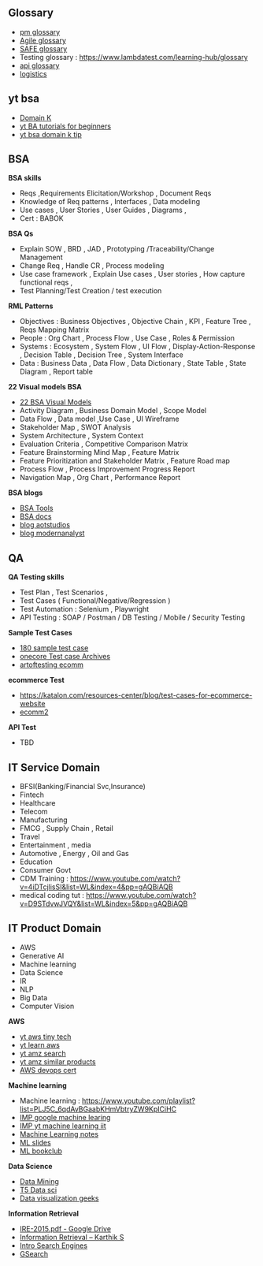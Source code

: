 ## Glossary
* [pm glossary](https://www.smartsheet.com/complete-glossary-project-management-terminology)
* [Agile glossary](https://www.aha.io/roadmapping/guide/agile/agile-glossary)
* [SAFE glossary](https://scaledagileframework.com/glossary/)
* Testing glossary : https://www.lambdatest.com/learning-hub/glossary
* [api glossary](https://rapidapi.com/blog/api-glossary/)
* [logistics](https://www.inboundlogistics.com/logistics-glossary/)


## yt bsa
* [Domain K](https://www.businessanalystlearnings.com/blog/2015/2/2/improve-your-domain-knowledge-with-this-list-of-free-courses?expand_article=1)
* [yt BA tutorials for beginners](https://www.youtube.com/playlist?list=PL5nViEmyYI0ZpbH5jjFPvMZVDDPqvd080)
* [yt bsa domain k tip](https://www.youtube.com/shorts/Jceh6MW1WdQ)

## BSA
**BSA skills**
* Reqs ,Requirements Elicitation/Workshop , Document Reqs 
* Knowledge of Req patterns , Interfaces , Data modeling
* Use cases , User Stories , User Guides , Diagrams ,
* Cert : BABOK

**BSA Qs**
- Explain SOW , BRD , JAD , Prototyping /Traceability/Change Management 
- Change Req , Handle CR , Process modeling 
- Use case framework , Explain Use cases , User stories , How capture functional reqs , 
- Test Planning/Test Creation / test execution 

**RML Patterns**
* Objectives : Business Objectives , Objective Chain , KPI , Feature Tree , Reqs Mapping Matrix 
* People : Org Chart , Process Flow  , Use Case , Roles & Permission 
* Systems : Ecosystem , System Flow  , UI Flow , Display-Action-Response , Decision Table , Decision Tree , System Interface
* Data : Business Data , Data Flow , Data Dictionary , State Table , State Diagram  , Report table

**22 Visual models BSA**
* [22 BSA Visual Models](https://www.bridging-the-gap.com/22-visual-models-used-by-business-analysts/)
* Activity Diagram , Business Domain Model , Scope Model 
* Data Flow , Data model ,Use Case , UI Wireframe
* Stakeholder Map , SWOT Analysis 
* System Architecture , System Context 
* Evaluation Criteria , Competitive Comparison Matrix
* Feature Brainstorming Mind Map , Feature Matrix
* Feature Prioritization and Stakeholder Matrix , Feature Road map 
* Process Flow ,  Process Improvement Progress Report 
* Navigation Map , Org Chart , Performance Report 

**BSA blogs**
* [BSA Tools](https://www.softwaretestinghelp.com/business-analysis-tools/)
* [BSA docs](https://thebusinessanalystjobdescription.com/documents-created-by-a-business-analyst/)
* [blog aotstudios](https://aoteastudios.com/blog/)
* [blog modernanalyst](https://www.modernanalyst.com/Resources/Articles/tabid/115/ID/2687/Enhancing-the-A-in-Business-Analysis.aspx)

## QA
**QA Testing skills**
* Test Plan , Test Scenarios  ,
* Test Cases ( Functional/Negative/Regression )
* Test Automation : Selenium , Playwright 
* API Testing : SOAP / Postman / DB Testing / Mobile / Security Testing

**Sample Test Cases**
* [180 sample test case](https://www.softwaretestinghelp.com/sample-test-cases-testing-web-desktop-applications/)
* [onecore Test case Archives](https://onecore.net/archives)
* [artoftesting ecomm](https://artoftesting.com/ecommerce)

**ecommerce Test**
* https://katalon.com/resources-center/blog/test-cases-for-ecommerce-website
* [ecomm2](https://www.softwaretestinghelp.com/ecommerce-testing/)

**API Test**
* TBD

## IT Service Domain
* BFSI(Banking/Financial Svc,Insurance)
* Fintech 
* Healthcare 
* Telecom
* Manufacturing
* FMCG , Supply Chain , Retail 
* Travel 
* Entertainment , media
* Automotive , Energy , Oil and Gas
* Education 
* Consumer Govt 
* CDM Training : https://www.youtube.com/watch?v=4iDTcjlisSI&list=WL&index=4&pp=gAQBiAQB
* medical coding tut : https://www.youtube.com/watch?v=D9STdvwJVQY&list=WL&index=5&pp=gAQBiAQB

## IT Product Domain
* AWS
* Generative AI
* Machine learning
* Data Science
* IR
* NLP
* Big Data
* Computer Vision

**AWS**
* [yt aws tiny tech](https://www.youtube.com/watch?v=DVc9VRt-7IQ&list=PLmMyXRtEtJEaMk5au5y8p8avI5kJuQPHS&index=10&pp=gAQBiAQB)
* [yt learn aws](https://www.youtube.com/watch?v=LTH9m4HkeYY&list=PLmMyXRtEtJEaMk5au5y8p8avI5kJuQPHS&index=9&pp=gAQBiAQB)
* [yt amz search](https://www.youtube.com/watch?v=NLrhmn-EZ88&list=PLmMyXRtEtJEaMk5au5y8p8avI5kJuQPHS&index=7&pp=gAQBiAQB)
* [yt amz similar products](https://www.youtube.com/watch?v=ruFDOjqN2M8&list=PLmMyXRtEtJEaMk5au5y8p8avI5kJuQPHS&index=6&pp=gAQBiAQB)
* [AWS devops cert](https://aws.amazon.com/certification/certified-devops-engineer-professional/)

**Machine learning**
* Machine learning : https://www.youtube.com/playlist?list=PLJ5C_6qdAvBGaabKHmVbtryZW9KpICiHC
* [IMP google machine learing](https://developers.google.com/machine-learning)
* [IMP yt machine learning iit](https://www.youtube.com/watch?v=qg_M37WGKG8&list=PLmMyXRtEtJEaMk5au5y8p8avI5kJuQPHS&index=8&pp=gAQBiAQB)
* [Machine Learning notes](https://mrcet.com/downloads/digital_notes/CSE/IV%20Year/MACHINE%20LEARNING(R17A0534).pdf)
* [ML slides](http://www.cs.cmu.edu/~tom/mlbook-chapter-slides.html)
* [ML bookclub](https://www.youtube.com/live/spFsPbDw7Lg?si=XMlQYE-OUvLcpIcz)

**Data Science**
* [Data Mining](https://www-users.cse.umn.edu/~kumar001/dmbook/firsted.php#item4)
* [T5 Data sci](https://www.coursejoiner.com/uncategorized/top-5-free-data-science-courses/)
* [Data visualization geeks](https://www.geeksforgeeks.org/12-useful-ways-to-visualize-your-data-with-examples/)

**Information Retrieval**
* [IRE-2015.pdf - Google Drive](https://drive.google.com/file/d/0BxlpTzK9iG-2dy1jYnpVeWdBV1k/view?resourcekey=0-ofoPWNjYnbLn6knsNewIjg)
* [Information Retrieval – Karthik S](https://srikarthiks.wordpress.com/information-retrieval/)
* [Intro Search Engines](https://srikarthiks.files.wordpress.com/2016/07/t4-an-introduction-to-search-engines-and-web-navigation-2nd.pdf)
* [GSearch](https://static.googleusercontent.com/media/www.google.com/en//support/enterprise/static/gsa/docs/admin/current/gsa_doc_set/xml_reference/xml_reference.pdf)
